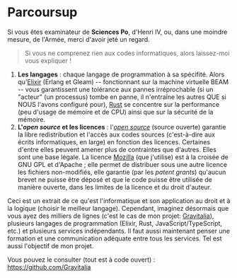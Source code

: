 # Parcoursup

Si vous êtes examinateur de **Sciences Po**, d'Henri IV, ou, dans une moindre mesure, de l'Armée, merci d'avoir jeté un regard.

> Si vous ne comprenez rien aux codes informatiques, alors laissez-moi vous expliquer !

1. **Les langages** : chaque langage de programmation à sa spécifité. Alors qu'[Elixir](https://elixir-lang.org/) (Erlang et Gleam) -- fonctionnant sur la machine virtuelle BEAM -- vous garantissent une tolérance aux pannes irréprochable (si un "acteur" (un processus) tombe en panne, il n'entraîne les autres QUE si NOUS l'avons configuré pour), [Rust](https://www.rust-lang.org/) se concentre sur la performance (peu d'usage de mémoire et de CPU) ainsi que sur la sécurité de la mémoire.
2. **L'*open source* et les licences** : l'[*open source*](https://fr.wikipedia.org/wiki/Open_source) (source ouverte) garantie la libre redistribution et l'accès aux codes sources (c'est-à-dire aux écrits informatiques, en large) en fonction des licences. Certaines d'entre elles peuvent amener plus de contraintes que d'autres. Elles sont une base légale. La licence [Mozilla](https://fr.wikipedia.org/wiki/Mozilla_Public_License) (que j'utilise) est à la croisée de GNU GPL et d'Apache ; elle permet de distribuer sous une autre licence les fichiers non-modifiés, elle garantie (par les *patent grants*) qu'aucun brevet ne puisse être déposé et que le code puisse être utilisée de manière ouverte, dans les limites de la licence et du droit d'auteur.

Ceci est un extrait de ce qu'est l'informatique et son application au droit et à la logique (choisir le meilleur langage). Cependant, imaginez désormais que vous ayez des milliers de lignes (c'est le cas de mon projet: [Gravitalia](https://github.com/Gravitalia)), plusieurs langages de programmation (Elixir, Rust, JavaScript/TypeScript, etc.) et plusieurs services indépendants. Il faut aussi maintenant penser une formation et une communication adéquate entre tous les services. Tel est aussi l'objectif de mon projet.

Vous pouvez le consulter (tout est à code ouvert) : https://github.com/Gravitalia
